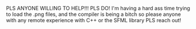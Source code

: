 PLS ANYONE WILLING TO HELP!!! PLS DO! I'm having a hard ass time trying to load the .png files, and the compiler is being a bitch so please anyone with any remote experience with C++ or the SFML library PLS reach out!
